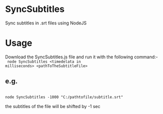 # SyncSubtitles
Sync subtitles in .srt  files using NodeJS

# Usage
Download the SyncSubtitles.js file and run it with the following command:-<br/>
<code>
node SyncSubtitles &lt;timedelata in milliseconds&gt; &lt;pathToTheSubtitleFile&gt;
</code>

## e.g.
<code>
node SyncSubtitles -1000 "C:/pathtofile/subtitle.srt"
</code>
 
the subtitles of the file will be shifted by -1 sec
